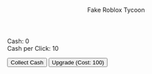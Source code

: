 <!DOCTYPE html>
<html lang="en">
<head>
<meta charset="UTF-8" />
<meta name="viewport" content="width=device-width, initial-scale=1" />
<title>Fake Roblox Tycoon</title>
<style>
  @import url('https://fonts.googleapis.com/css2?family=Roboto+Condensed:wght@700&display=swap');

  body {
    background: linear-gradient(135deg, #d52b1e, #000);
    font-family: 'Roboto Condensed', sans-serif;
    color: white;
    display: flex;
    flex-direction: column;
    align-items: center;
    justify-content: flex-start;
    min-height: 100vh;
    padding: 30px 20px;
  }

  header {
    font-size: 48px;
    font-weight: 700;
    letter-spacing: 5px;
    margin-bottom: 30px;
    text-shadow: 2px 2px 6px black;
  }

  .tycoon-container {
    background: #222;
    border-radius: 15px;
    max-width: 400px;
    width: 100%;
    padding: 30px;
    box-shadow: 0 0 20px #ff0000cc;
    text-align: center;
  }

  .cash-display {
    font-size: 36px;
    font-weight: 700;
    margin-bottom: 15px;
    text-shadow: 2px 2px 4px #b00000;
  }

  .cpc-display {
    font-size: 18px;
    margin-bottom: 25px;
    color: #ccc;
  }

  button {
    font-size: 22px;
    font-weight: 700;
    background: #ff1a1a;
    border: none;
    border-radius: 10px;
    color: white;
    padding: 15px 40px;
    margin: 10px;
    cursor: pointer;
    transition: background 0.3s ease;
    box-shadow: 0 0 15px #ff0000;
  }

  button:hover {
    background: #cc0000;
    box-shadow: 0 0 25px #ff4d4d;
  }

  .message {
    margin-top: 15px;
    font-weight: 700;
    height: 24px;
    min-height: 24px;
  }
</style>
</head>
<body>

<header>Fake Roblox Tycoon</header>

<div class="tycoon-container">
  <div class="cash-display" id="cashDisplay">Cash: 0</div>
  <div class="cpc-display" id="cpcDisplay">Cash per Click: 10</div>

  <button id="earnBtn">Collect Cash</button>
  <button id="upgradeBtn">Upgrade (Cost: 100)</button>

  <div class="message" id="message"></div>
</div>

<script>
  let cash = 0;
  let cashPerClick = 10;

  const cashDisplay = document.getElementById('cashDisplay');
  const cpcDisplay = document.getElementById('cpcDisplay');
  const message = document.getElementById('message');

  const earnBtn = document.getElementById('earnBtn');
  const upgradeBtn = document.getElementById('upgradeBtn');

  earnBtn.addEventListener('click', () => {
    cash += cashPerClick;
    updateDisplay();
    message.textContent = '';
  });

  upgradeBtn.addEventListener('click', () => {
    if (cash >= 100) {
      cash -= 100;
      cashPerClick += 5;
      updateDisplay();
      message.textContent = 'Upgrade bought! Cash per click increased.';
    } else {
      message.textContent = 'Not enough cash for upgrade.';
    }
  });

  function updateDisplay() {
    cashDisplay.textContent = `Cash: ${cash}`;
    cpcDisplay.textContent = `Cash per Click: ${cashPerClick}`;
  }

  updateDisplay();
</script>

</body>
</html>

